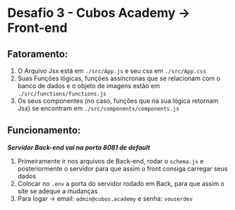 # Desafio 3 - Cubos Academy -> Front-end

## Fatoramento:

1. O Arquivo Jsx está em `./src/App.js` e seu css em `./src/App.css`
2. Suas Funções lógicas, funções assíncronas que se relacionam com o banco de dados e o objeto de imagens estão em `./src/functions/functions.js`
3. Os seus componentes (no caso, funções que na sua lógica retornam Jsx) se encontram em `./src/components/components.js`

## Funcionamento:

**_Servidor Back-end vai na porta 8081 de default_**

1. Primeiramente ir nos arquivos de Back-end, rodar o `schema.js` e posteriormente o servidor para que assim o front consiga carregar seus dados
2. Colocar no `.env` a porta do servidor rodado em Back, para que assim o site se adeque a mudanças
3. Para logar -> email: `admin@cubos.academy` e senha: `vouserdev`
